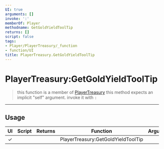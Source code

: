 ```yaml
---
UI: true
arguments: []
invoke: ':'
memberOf: Player
methodname: GetGoldYieldToolTip
returns: []
script: false
tags:
- Player/PlayerTreasury/_function
- function/UI
title: PlayerTreasury.GetGoldYieldToolTip
---
```

# PlayerTreasury:GetGoldYieldToolTip
> this function is a member of [PlayerTreasury](civ-6/lua/PlayerTreasury.md)
> this method expects an implicit "self" argument. invoke it with `:`
-----
## Usage
|  UI | Script | Returns | Function | Arguments |
|:---:|:------:|-------:|:--------:|:---------|
|✓| ||PlayerTreasury:GetGoldYieldToolTip||

